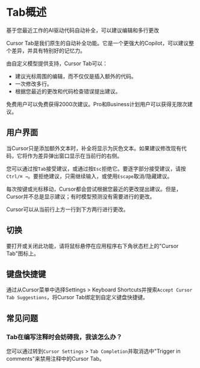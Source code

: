 # Tab概述

基于您最近工作的AI驱动代码自动补全，可以建议编辑和多行更改

Cursor Tab是我们原生的自动补全功能。它是一个更强大的Copilot，可以建议整个差异，并具有特别好的记忆力。

由自定义模型提供支持，Cursor Tab可以：

* 建议光标周围的编辑，而不仅仅是插入额外的代码。
* 一次修改多行。
* 根据您最近的更改和代码检查错误提出建议。

免费用户可以免费获得2000次建议。Pro和Business计划用户可以获得无限次建议。

## 用户界面

当Cursor只是添加额外文本时，补全将显示为灰色文本。如果建议修改现有代码，它将作为差异弹出窗口显示在当前行的右侧。

您可以通过按`Tab`接受建议，或通过按`Esc`拒绝它。要逐字部分接受建议，请按`Ctrl/⌘ →`。要拒绝建议，只需继续输入，或使用`Escape`取消/隐藏建议。

每次按键或光标移动，Cursor都会尝试根据您最近的更改提出建议。但是，Cursor并不总是显示建议；有时模型预测没有需要进行的更改。

Cursor可以从当前行上方一行到下方两行进行更改。

## 切换

要打开或关闭此功能，请将鼠标悬停在应用程序右下角状态栏上的"Cursor Tab"图标上。

## 键盘快捷键

通过从Cursor菜单中选择Settings > Keyboard Shortcuts并搜索`Accept Cursor Tab Suggestions`，将Cursor Tab绑定到自定义键盘快捷键。

## 常见问题

### Tab在编写注释时会妨碍我，我该怎么办？

您可以通过转到`Cursor Settings` > `Tab Completion`并取消选中"Trigger in comments"来禁用注释中的Cursor Tab。 